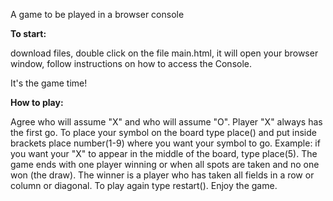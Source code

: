 A game to be played in a browser console

**To start:**

download files,
double click on the file main.html, 
it will open your browser window,
follow instructions on how to access the Console.

It's the game time!

**How to play:**

Agree who will assume "X" and who will assume "O".
Player "X" always has the first go.
To place your symbol on the board type place() and put inside brackets place number(1-9) where you want your symbol to go.
Example: if you want your "X" to appear in the middle of the board, type place(5).
The game ends with one player winning or when all spots are taken and no one won (the draw).
The winner is a player who has taken all fields in a row or column or diagonal.
To play again type restart().
Enjoy the game.